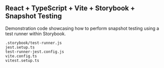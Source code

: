 ## React + TypeScript + Vite + Storybook + Snapshot Testing

Demonstration code showcasing how to perform snapshot testing using a test runner within Storybook.

```
.storybook/test-runner.js
jest.setup.ts
test-runner-jest.config.js
vite.config.ts
vitest.setup.ts
```